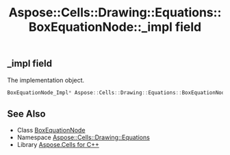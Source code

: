 ﻿---
title: Aspose::Cells::Drawing::Equations::BoxEquationNode::_impl field
linktitle: _impl
second_title: Aspose.Cells for C++ API Reference
description: 'Aspose::Cells::Drawing::Equations::BoxEquationNode::_impl field. The implementation object in C++.'
type: docs
weight: 600
url: /cpp/aspose.cells.drawing.equations/boxequationnode/_impl/
---
## _impl field


The implementation object.

```cpp
BoxEquationNode_Impl* Aspose::Cells::Drawing::Equations::BoxEquationNode::_impl
```

## See Also

* Class [BoxEquationNode](../)
* Namespace [Aspose::Cells::Drawing::Equations](../../)
* Library [Aspose.Cells for C++](../../../)
